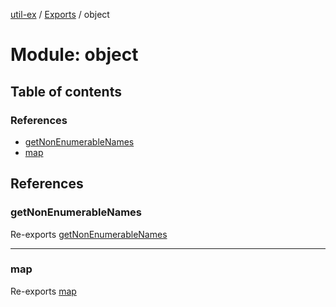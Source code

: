 [util-ex](../README.md) / [Exports](../modules.md) / object

# Module: object

## Table of contents

### References

- [getNonEnumerableNames](object.md#getnonenumerablenames)
- [map](object.md#map)

## References

### getNonEnumerableNames

Re-exports [getNonEnumerableNames](object_get_non_enumerable_names.md#getnonenumerablenames)

___

### map

Re-exports [map](object_map.md#map)
